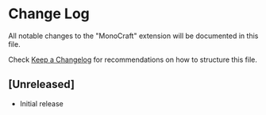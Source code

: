 # Change Log

All notable changes to the "MonoCraft" extension will be documented in this file.

Check [Keep a Changelog](http://keepachangelog.com/) for recommendations on how to structure this file.

## [Unreleased]

- Initial release
